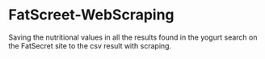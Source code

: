 # FatScreet-WebScraping
Saving the nutritional values in all the results found in the yogurt search on the FatSecret site to the csv result with scraping.
